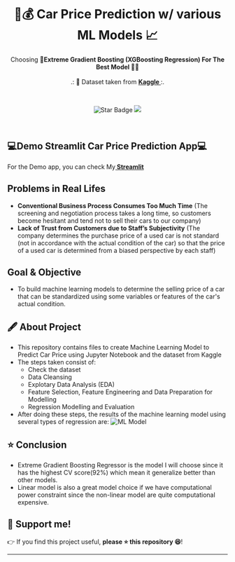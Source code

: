 <h1 align="center"> 🚗💰 Car Price Prediction w/ various ML Models 📈 </h1>
<p align="center">Choosing <b>🌟Extreme Gradient Boosting (XGBoosting Regression) For The Best Model 🚀🌟</b><br><br>
.: 📄 Dataset taken from <b><a href="https://www.kaggle.com/datasets/nehalbirla/vehicle-dataset-from-cardekho"> Kaggle </a></b> :.
</p><br>
<p align="center">
  <img src="https://img.shields.io/static/v1?label=%F0%9F%8C%9F&message=If%20Useful&style=style=flat&color=BC4E99" alt="Star Badge"/>
  <a href="https://www.github.com/irvandimetrio">
    <img src="https://img.shields.io/github/followers/irvandimetrio?style=social&link=https://www.github.com/irvandimetrio" alt"GitHub"/>
  </a>
</p>
<br>


## 💻Demo Streamlit Car Price Prediction App💻

For the Demo app, you can check My<b><a href ="https://irvandimetrio-car-price-prediction-using-xgboost-myapp-ysbzcg.streamlitapp.com/"> Streamlit</a></b>
<br>

## Problems in Real Lifes
* **Conventional Business Process Consumes Too Much Time** (The screening and negotiation process takes a long time, so customers become hesitant and tend not to sell their cars to our company)
* **Lack of Trust from Customers due to Staff’s Subjectivity** (The company determines the purchase price of a used car is not standard (not in accordance with the actual condition of the car) so that the price of a used car is determined from a biased perspective by each staff)

## Goal & Objective
* To build machine learning models to determine the selling price of a car that can be standardized using some variables or features of the car's actual condition.


## 🖋 About Project
*   This repository contains files to create Machine Learning Model to Predict Car Price using Jupyter Notebook and the dataset from Kaggle
*   The steps taken consist of: 
    - Check the dataset
    - Data Cleansing
    - Explotary Data Analysis (EDA)
    - Feature Selection, Feature Engineering and Data Preparation for Modelling
    - Regression Modelling and Evaluation
*   After doing these steps, the results of the machine learning model using several types of regression are:
![ML Model](https://user-images.githubusercontent.com/52452132/177178467-e98e6d08-ce2d-4ea2-ac3a-7e0ec0f630e4.PNG)

## ⭐ Conclusion
*   Extreme Gradient Boosting Regressor is the model I will choose since it has the highest CV score(92%) which mean it generalize better than other models.
*   Linear model is also a great model choice if we have computational power constraint since the non-linear model are quite computational expensive.

## 🙌 Support me!

👉 If you find this project useful, **please ⭐ this repository 😆**!

---

